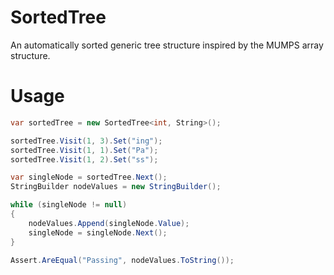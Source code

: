 # SortedTree
An automatically sorted generic tree structure inspired by the MUMPS array structure.

# Usage

```C#
var sortedTree = new SortedTree<int, String>();

sortedTree.Visit(1, 3).Set("ing");
sortedTree.Visit(1, 1).Set("Pa");
sortedTree.Visit(1, 2).Set("ss");

var singleNode = sortedTree.Next();
StringBuilder nodeValues = new StringBuilder();

while (singleNode != null)
{
    nodeValues.Append(singleNode.Value);
    singleNode = singleNode.Next();
}

Assert.AreEqual("Passing", nodeValues.ToString());
```

